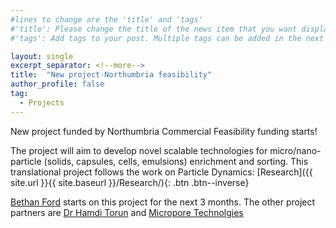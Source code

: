 ```yaml
---
#lines to change are the 'title' and 'tags'
#'title': Please change the title of the news item that you want displayed on the page 'News'
#'tags': Add tags to your post. Multiple tags can be added in the next line. The current list shows the ones already on the website. If your desired tag matches these then please retain, otherwise you can add more. Please make sure of the letter case; we would not want repeats like 'jobs' and 'jobs'

layout: single
excerpt_separator: <!--more-->
title:  "New project-Northumbria feasibility"
author_profile: false		
tag: 							
  - Projects
---
```


New project funded by Northumbria Commercial Feasibility funding starts!

<!--more-->

The project will aim to develop novel scalable technologies for micro/nano-particle (solids, capsules, cells, emulsions) enrichment and sorting. This translational project follows the work on Particle Dynamics: [Research]({{ site.url }}{{ site.baseurl }}/Research/){: .btn .btn--inverse}

[Bethan Ford](https://researchportal.northumbria.ac.uk/en/persons/bethan-ford "BF") starts on this project for the next 3 months. The other project partners are [Dr Hamdi Torun](https://researchportal.northumbria.ac.uk/en/persons/hamdi-torun "HT") and [Micropore Technolgies](https://microporetech.com/ "MT")
